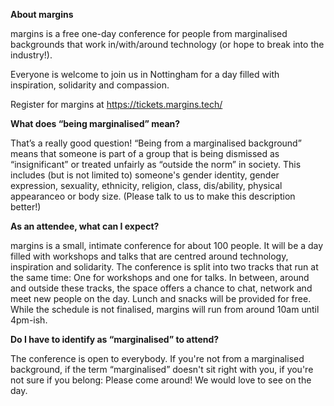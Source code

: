 **About margins**

margins is a free one-day conference for people from marginalised backgrounds that work in/with/around technology (or hope to break into the industry!).

Everyone is welcome to join us in Nottingham for a day filled with inspiration, solidarity and compassion.

Register for margins at https://tickets.margins.tech/

**What does “being marginalised” mean?**

That’s a really good question! “Being from a marginalised background” means that someone is part of a group that is being dismissed as “insignificant” or treated unfairly as “outside the norm” in society. This includes (but is not limited to) someone's gender identity, gender expression, sexuality, ethnicity, religion, class, dis/ability, physical appearanceo or body size. (Please talk to us to make this description better!)

**As an attendee, what can I expect?**

margins is a small, intimate conference for about 100 people. It will be a day filled with workshops and talks that are centred around technology, inspiration and solidarity. The conference is split into two tracks that run at the same time: One for workshops and one for talks. In between, around and outside these tracks, the space offers a chance to chat, network and meet new people on the day. Lunch and snacks will be provided for free. While the schedule is not finalised, margins will run from around 10am until 4pm-ish.

**Do I have to identify as “marginalised” to attend?**

The conference is open to everybody. If you're not from a marginalised background, if the term “marginalised” doesn't sit right with you, if you're not sure if you belong: Please come around! We would love to see on the day.